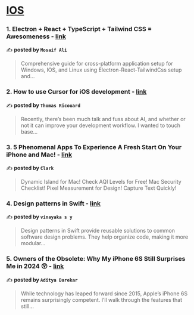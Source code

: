 
<h1><a href=https://medium.com/tag/ios/recommended target="_blank" rel="noopener noreferrer">IOS</a></h1>
<h3>1. Electron + React + TypeScript + Tailwind CSS = Awesomeness - <a href="https://medium.com/@mosaif.ali.39/electron-react-typescript-tailwind-css-awesomeness-9256fae116b1" target="_blank" rel="noopener noreferrer">link</a></h3>

✍️ **posted by `Mosaif Ali`**

<blockquote>Comprehensive guide for cross-platform application setup for Windows, IOS, and Linux using Electron-React-TailwindCss setup and…</blockquote>

<h3>2. How to use Cursor for iOS development - <a href="https://medium.com/@dimillian/how-to-use-cursor-for-ios-development-54b912c23941" target="_blank" rel="noopener noreferrer">link</a></h3>

✍️ **posted by `Thomas Ricouard`**

<blockquote>Recently, there’s been much talk and fuss about AI, and whether or not it can improve your development workflow. I wanted to touch base…</blockquote>

<h3>3. 5 Phenomenal Apps To Experience A Fresh Start On Your iPhone and Mac! - <a href="https://medium.com/macoclock/5-phenomenal-apps-to-experience-a-fresh-start-on-your-iphone-and-mac-6d524f2023d6" target="_blank" rel="noopener noreferrer">link</a></h3>

✍️ **posted by `Clark`**

<blockquote>Dynamic Island for Mac! Check AQI Levels for Free! Mac Security Checklist! Pixel Measurement for Design! Capture Text Quickly!</blockquote>

<h3>4. Design patterns in Swift - <a href="https://medium.com/@vinayakasy99/design-patterns-in-swift-203aacf2ded2" target="_blank" rel="noopener noreferrer">link</a></h3>

✍️ **posted by `vinayaka s y`**

<blockquote>Design patterns in Swift provide reusable solutions to common software design problems. They help organize code, making it more modular…</blockquote>

<h3>5. Owners of the Obsolete: Why My iPhone 6S Still Surprises Me in 2024 😲 - <a href="https://medium.com/macoclock/owners-of-the-obsolete-why-my-iphone-6s-still-surprises-me-in-2024-5cbcadea900a" target="_blank" rel="noopener noreferrer">link</a></h3>

✍️ **posted by `Aditya Darekar`**

<blockquote>While technology has leaped forward since 2015, Apple’s iPhone 6S remains surprisingly competent. I’ll walk through the features that still…</blockquote>

